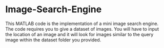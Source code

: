 # Image-Search-Engine
This MATLAB code is the implementation of a mini image search engine. The code requires you to give a dataset of images. You will have to input the location of an image and it will look for images similar to the query image within the dataset folder you provided.

